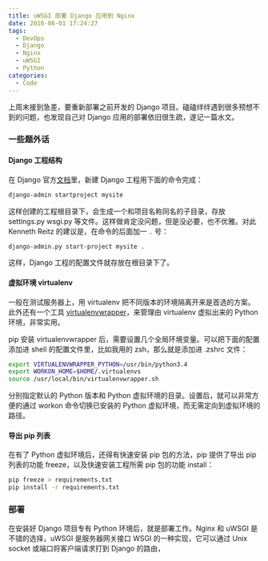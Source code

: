 ```yaml
---
title: uWSGI 部署 Django 应用到 Nginx
date: 2016-06-01 17:24:27
tags:
  - DevOps
  - Django
  - Nginx
  - uWSGI
  - Python
categories:
  - Code
---
```



上周末接到急差，要重新部署之前开发的 Django 项目。磕磕绊绊遇到很多预想不到的问题，也发现自己对 Django 应用的部署依旧很生疏，遂记一篇水文。

<!-- more -->

### 一些题外话

#### Django 工程结构

在 Django 官方[文档](https://docs.djangoproject.com/en/1.9/intro/tutorial01/#creating-a-project)里，新建 Django 工程用下面的命令完成：

```bash
django-admin startproject mysite
```

这样创建的工程根目录下，会生成一个和项目名称同名的子目录，存放 settings.py wsgi.py 等文件。这样做肯定没问题，但是没必要，也不优雅。对此 Kenneth Reitz 的建议是，在命令的后面加一 `.` 号：

```bash
django-admin.py start-project mysite .
```

这样，Django 工程的配置文件就存放在根目录下了。

#### 虚拟环境 virtualenv

一般在测试服务器上，用 virtualenv 把不同版本的环境隔离开来是首选的方案。此外还有一个工具 [virtualenvwrapper](https://virtualenvwrapper.readthedocs.io/en/latest/)，来管理由 virtualenv 虚拟出来的 Python 环境，非常实用。

pip 安装 virtualenvwrapper 后，需要设置几个全局环境变量。可以把下面的配置添加进 shell 的配置文件里，比如我用的 zsh，那么就是添加进 .zshrc 文件：

```bash
export VIRTUALENVWRAPPER_PYTHON=/usr/bin/python3.4
export WORKON_HOME=$HOME/.virtualenvs
source /usr/local/bin/virtualenvwrapper.sh
```

分别指定默认的 Python 版本和 Python 虚拟环境的目录。设置后，就可以非常方便的通过 workon 命令切换已安装的 Python 虚拟环境，而无需定向到虚拟环境的路径。

#### 导出 pip 列表

在有了 Python 虚拟环境后，还得有快速安装 pip 包的方法，pip 提供了导出 pip 列表的功能 freeze，以及快速安装工程所需 pip 包的功能 install：

```bash
pip freeze > requirements.txt
pip install -r requirements.txt
```

### 部署

在安装好 Django 项目专有 Python 环境后，就是部署工作。Nginx 和 uWSGI 是不错的选择，uWSGI 是服务器网关接口 WSGI 的一种实现，它可以通过 Unix socket 或端口将客户端请求打到 Django 的路由，